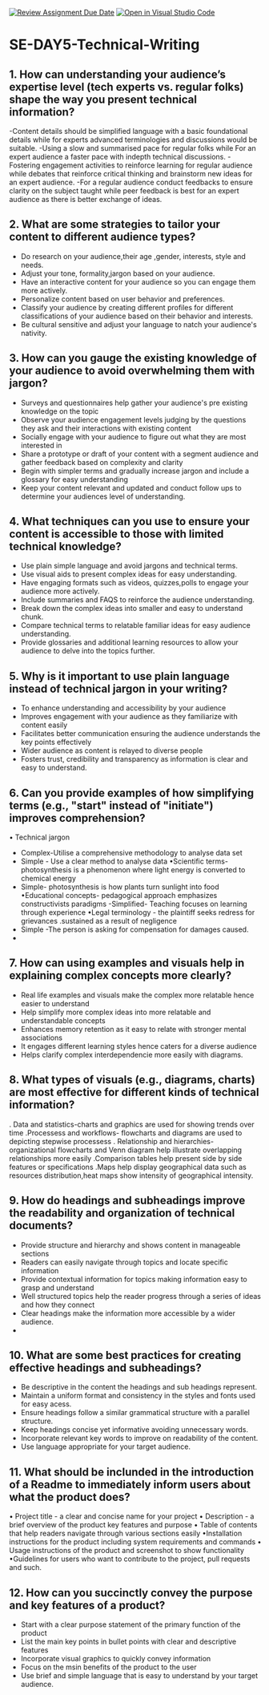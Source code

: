 [![Review Assignment Due Date](https://classroom.github.com/assets/deadline-readme-button-22041afd0340ce965d47ae6ef1cefeee28c7c493a6346c4f15d667ab976d596c.svg)](https://classroom.github.com/a/zsAR-pyY)
[![Open in Visual Studio Code](https://classroom.github.com/assets/open-in-vscode-2e0aaae1b6195c2367325f4f02e2d04e9abb55f0b24a779b69b11b9e10269abc.svg)](https://classroom.github.com/online_ide?assignment_repo_id=17152140&assignment_repo_type=AssignmentRepo)
# SE-DAY5-Technical-Writing
## 1. How can understanding your audience’s expertise level (tech experts vs. regular folks) shape the way you present technical information?
-Content details should be simplified language with a basic foundational details while for experts advanced terminologies and discussions would be suitable.
-Using a slow and summarised pace for regular folks while For an expert audience a faster pace with indepth technical discussions.
-Fostering engagement activities to reinforce learning for regular audience while debates that reinforce critical thinking and brainstorm new ideas for an expert audience.
-For a regular audience conduct feedbacks to ensure clarity on the subject taught while peer feedback is best for an expert audience as there is better exchange of ideas.
## 2. What are some strategies to tailor your content to different audience types?
- Do research on your audience,their age ,gender, interests, style and needs.
- Adjust your tone, formality,jargon based on your audience.
- Have an interactive content for your audience so you can engage them more actively.
- Personalize content based on user behavior and preferences.
- Classify your audience by creating different profiles for different classifications of your audience based on their behavior and interests.
- Be cultural sensitive and adjust your language to natch your audience's nativity.
  




## 3. How can you gauge the existing knowledge of your audience to avoid overwhelming them with jargon?
- Surveys and questionnaires help gather your audience's pre existing knowledge on the topic
- Observe your audience engagement levels judging by the questions they ask and their interactions with existing content
- Socially engage with your audience to figure out what they are most interested in
- Share a prototype or draft of your content with a segment audience and gather feedback based on complexity and clarity
- Begin with simpler terms and gradually increase jargon and include a glossary for easy understanding
- Keep your content relevant and updated and conduct follow ups to determine your audiences level of understanding.


## 4. What techniques can you use to ensure your content is accessible to those with limited technical knowledge?
- Use plain simple language and avoid jargons and technical terms.
- Use visual aids to present complex ideas for easy understanding.
- Have engaging formats such as videos, quizzes,polls to engage your audience more actively.
- Include summaries and FAQS to reinforce the audience understanding.
- Break down the complex ideas into smaller and easy to understand chunk.
- Compare technical terms to relatable familiar ideas for easy audience understanding.
- Provide glossaries and additional learning resources to allow your audience to delve into the topics further. 



## 5. Why is it important to use plain language instead of technical jargon in your writing?
- To enhance understanding and accessibility by your audience
- Improves engagement with your audience as they familiarize with content easily 
- Facilitates better communication ensuring the audience understands the key points effectively
- Wider audience as content is relayed to diverse people
- Fosters trust, credibility and transparency as information is clear and easy to understand.
  
## 6. Can you provide examples of how simplifying terms (e.g., "start" instead of "initiate") improves comprehension?
• Technical jargon
- Complex-Utilise a comprehensive methodology to analyse data set
- Simple - Use a clear method to analyse data
  •Scientific terms- photosynthesis is a phenomenon where light energy is converted to chemical energy
-  Simple- photosynthesis is how plants turn sunlight into food
 •Educational concepts- pedagogical approach emphasizes constructivists paradigms
-Simplified- Teaching focuses on learning through experience
•Legal terminology - the plaintiff seeks redress for grievances .sustained as a result of negligence
- Simple -The person is asking for compensation for damages caused.
- 
## 7. How can using examples and visuals help in explaining complex concepts more clearly?
- Real life examples and visuals make the complex more relatable hence easier to understand
- Help simplify more complex ideas into more relatable and understandable concepts
- Enhances memory retention as it easy to relate with stronger mental associations
- It engages different learning styles hence caters for a diverse audience
- Helps clarify complex interdependencie more easily with diagrams.
## 8. What types of visuals (e.g., diagrams, charts) are most effective for different kinds of technical information?
. Data and statistics-charts and graphics are used for showing trends over time
.Processess and workflows- flowcharts and diagrams are used to
depicting stepwise processess 
. Relationship and hierarchies- organizational flowcharts and Venn diagram help illustrate overlapping relationships more easily 
.Comparison tables help present side by side features or specifications 
.Maps help display geographical data such as resources distribution,heat maps show intensity of geographical intensity.
## 9. How do headings and subheadings improve the readability and organization of technical documents?
- Provide structure and hierarchy and shows content in manageable sections
- Readers can easily navigate through topics and locate specific information
- Provide contextual information for topics making information easy to grasp and understand
- Well structured topics help the reader progress through a series of ideas and how they connect
- Clear headings make the information more accessible by a wider audience.
-  
## 10. What are some best practices for creating effective headings and subheadings?
- Be descriptive in the content the headings and sub headings represent.
- Maintain a uniform format and consistency in the styles and fonts used for easy acess.
- Ensure headings follow a similar grammatical structure with a parallel structure.
- Keep headings concise yet informative avoiding unnecessary words.
- Incorporate relevant key words to improve on readability of the content.
- Use language appropriate for your target audience.

## 11. What should be inclunded in the introduction of a Readme to immediately inform users about what the product does?
• Project title - a clear and concise name for your project 
• Description - a brief overview of the product key features and purpose 
• Table of contents that help readers navigate through various sections easily
•Installation instructions for the product including system requirements and commands
• Usage instructions of the product and screenshot to show functionality 
•Guidelines for users who want to contribute to the project, pull requests and such.

## 12. How can you succinctly convey the purpose and key features of a product?
- Start with a clear purpose statement of the primary function of the product
- List the main key points in bullet points with clear and descriptive features 
- Incorporate visual graphics to quickly convey information
- Focus on the msin benefits of the product to the user
- Use brief and simple language that is easy to understand by your target audience.





